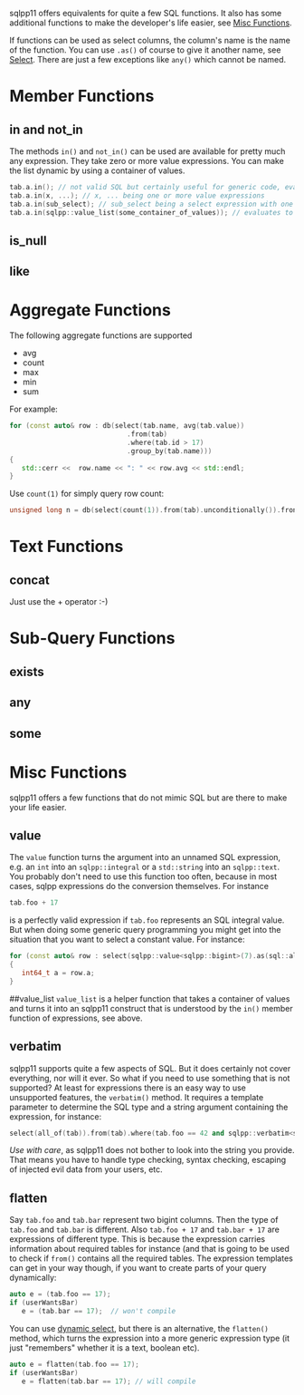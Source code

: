 sqlpp11 offers equivalents for quite a few SQL functions. It also has some additional functions to make the developer's life easier, see [Misc Functions](#Misc-Functions).

If functions can be used as select columns, the column's name is the name of the function. You can use `.as()` of course to give it another name, see [Select](Select.md). There are just a few exceptions like `any()` which cannot be named.

# Member Functions
## in and not_in
The methods `in()` and `not_in()` can be used are available for pretty much any expression. They take zero or more value expressions. You can make the list dynamic by using a container of values.

```C++
tab.a.in(); // not valid SQL but certainly useful for generic code, evaluates to a false expression (version 0.35 and later).
tab.a.in(x, ...); // x, ... being one or more value expressions
tab.a.in(sub_select); // sub_select being a select expression with one result column of appropriate type.
tab.a.in(sqlpp::value_list(some_container_of_values)); // evaluates to a false expression in case of an empty container
```

## is_null
## like

# Aggregate Functions
The following aggregate functions are supported
  * avg
  * count
  * max
  * min
  * sum

For example:
```C++
for (const auto& row : db(select(tab.name, avg(tab.value))
                             .from(tab)
                             .where(tab.id > 17)
                             .group_by(tab.name)))
{
   std::cerr <<  row.name << ": " << row.avg << std::endl;
}
```

Use `count(1)` for simply query row count:
```C++
unsigned long n = db(select(count(1)).from(tab).unconditionally()).front().count;
``` 

# Text Functions
## concat
Just use the + operator :-)

# Sub-Query Functions
## exists
## any
## some

# Misc Functions
sqlpp11 offers a few functions that do not mimic SQL but are there to make your life easier.

## value
The `value` function turns the argument into an unnamed SQL expression, e.g. an `int` into an `sqlpp::integral` or a `std::string` into an `sqlpp::text`. You probably don't need to use this function too often, because in most cases, sqlpp expressions do the conversion themselves. For instance
```C++
tab.foo + 17
```
is a perfectly valid expression if `tab.foo` represents an SQL integral value. But when doing some generic query programming you might get into the situation that you want to select a constant value. For instance:
```C++
for (const auto& row : select(sqlpp::value<sqlpp::bigint>(7).as(sql::alias::a)).from(tab)))
{
   int64_t a = row.a;
}
```

##value_list
`value_list` is a helper function that takes a container of values and turns it into an sqlpp11 construct that is understood by the `in()` member function of expressions, see above.

## verbatim
sqlpp11 supports quite a few aspects of SQL. But it does certainly not cover everything, nor will it ever. So what if you need to use something that is not supported? At least for expressions there is an easy way to use unsupported features, the `verbatim()` method. It requires a template parameter to determine the SQL type and a string argument containing the expression, for instance:
```C++
select(all_of(tab)).from(tab).where(tab.foo == 42 and sqlpp::verbatim<sqlpp::boolean>("mighty special feature"));
```
_Use with care_, as sqlpp11 does not bother to look into the string you provide. That means you have to handle type checking, syntax checking, escaping of injected evil data from your users, etc.

## flatten
Say `tab.foo` and `tab.bar` represent two bigint columns. Then the type of `tab.foo` and `tab.bar` is different. Also `tab.foo + 17` and `tab.bar + 17` are expressions of different type. This is because the expression carries information about required tables for instance (and that is going to be used to check if `from()` contains all the required tables.
The expression templates can get in your way though, if you want to create parts of your query dynamically:
```C++
auto e = (tab.foo == 17);
if (userWantsBar)
   e = (tab.bar == 17);  // won't compile
```
You can use [dynamic select](Dynamic-Select.md), but there is an alternative, the `flatten()` method, which turns the expression into a more generic expression type (it just "remembers" whether it is a text, boolean etc).
```C++
auto e = flatten(tab.foo == 17);
if (userWantsBar)
   e = flatten(tab.bar == 17); // will compile
```
